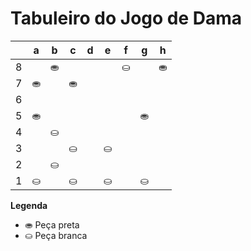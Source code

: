 # Tabuleiro do Jogo de Dama

|   | a | b | c | d | e | f | g | h |
|---|---|---|---|---|---|---|---|---|
| 8 |  | ⛂ |   |   |   | ⛀ |   | ⛂ |
| 7 | ⛂|   | ⛂ |   |   |   |   |   |
| 6 |   |   |   |   |   |   |   |   |
| 5 | ⛂ |   |   |   |    |   | ⛂ |  |
| 4 |   | ⛀ |   |   |   |   |   |  |
| 3 |   |   | ⛀ |   | ⛀  |   |  |   |
| 2 |   | ⛀ |   |   |   |   |   |   |
| 1 | ⛀ |   | ⛀ |   | ⛀ |   | ⛀ |  |

**Legenda**

- ⛂ Peça preta
- ⛀ Peça branca